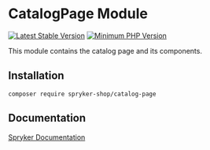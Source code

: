 # CatalogPage Module
[![Latest Stable Version](https://poser.pugx.org/spryker-shop/catalog-page/v/stable.svg)](https://packagist.org/packages/spryker-shop/catalog-page)
[![Minimum PHP Version](https://img.shields.io/badge/php-%3E%3D%207.4-8892BF.svg)](https://php.net/)

This module contains the catalog page and its components.

## Installation

```
composer require spryker-shop/catalog-page
```

## Documentation

[Spryker Documentation](https://docs.spryker.com)
